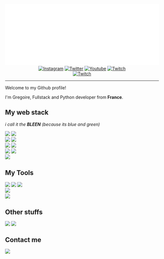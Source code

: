 <div align="center">
    <a href="gregoirelayet.com" target="_blank" >
        <img src="assets/header.svg" width="800" height="200" alt="Click to see the source">
    </a>
</div>
<div align="center">
    <a href="gregoirelayet.com/l/instagram" target="_blank" ><img alt="Instagram" src="https://img.shields.io/badge/instagram-%23E4405F.svg?&style=for-the-badge&logo=Instagram&logoColor=white"/></a>
    <a href="gregoirelayet.com/l/twitter" target="_blank" ><img alt="Twitter" src="https://img.shields.io/badge/Twitter-%231DA1F2.svg?&style=for-the-badge&logo=Twitter&logoColor=white"/></a>
    <a href="gregoirelayet.com/l/instagram" target="_blank" ><img alt="Youtube" src="https://img.shields.io/badge/Youtube-%23FF0000.svg?&style=for-the-badge&logo=YouTube&logoColor=white"/></a>
    <a href="gregoirelayet.com/l/instagram" target="_blank" ><img alt="Twitch" src="https://img.shields.io/badge/Twitch-%239146FF.svg?&style=for-the-badge&logo=Twitch&logoColor=white"/></a><br>
    <a href="gregoirelayet.com" target="_blank" ><img alt="Twitch" src="https://img.shields.io/badge/Gregoirelayet.com-%23000.svg?&style=for-the-badge"/></a>
</div>

----

Welcome to my Github profile!

I'm Gregoire, Fullstack and Python developer from **France**.

## My web stack
*i call it the **BLEEN** (because its blue and green)*

![](https://img.shields.io/badge/vuejs-%2335495e.svg?&style=for-the-badge&logo=vue.js&logoColor=%234FC08D)
![](https://img.shields.io/badge/css3-%231572B6.svg?&style=for-the-badge&logo=css3&logoColor=white)<br>
![](https://img.shields.io/badge/MongoDB-%234ea94b.svg?&style=for-the-badge&logo=mongodb&logoColor=white)
![](https://img.shields.io/badge/sqlite-%2307405e.svg?&style=for-the-badge&logo=sqlite&logoColor=white)<br>
![](https://img.shields.io/badge/flask-%23000.svg?&style=for-the-badge&logo=flask&logoColor=white)
![](https://img.shields.io/badge/python-%2314354C.svg?&style=for-the-badge&logo=python&logoColor=white)<br>
![](https://img.shields.io/badge/nginx-%23009639.svg?&style=for-the-badge&logo=nginx&logoColor=white)
![](https://img.shields.io/badge/docker-%230db7ed.svg?&style=for-the-badge&logo=docker&logoColor=white)<br>
![](https://img.shields.io/badge/ovh%20cloud-%23123f6d.svg?&style=for-the-badge&logo=ovh&logoColor=white)


## My Tools

![](https://img.shields.io/badge/VisualStudioCode-0078d7.svg?&style=for-the-badge&logo=visual-studio-code&logoColor=white)
![](https://img.shields.io/badge/git-%23F05033.svg?&style=for-the-badge&logo=git&logoColor=white)
![](https://img.shields.io/badge/github-%23121011.svg?&style=for-the-badge&logo=github&logoColor=white)<br>
![](https://img.shields.io/badge/affinitydesginer-%231B72BE.svg?&style=for-the-badge&logo=affinity-designer&logoColor=white)<br>
![](https://img.shields.io/badge/Windows-0078D6?style=for-the-badge&logo=windows&logoColor=white)


## Other stuffs
![](https://img.shields.io/badge/-RaspberryPi-C51A4A?style=for-the-badge&logo=Raspberry-Pi)
![](https://img.shields.io/badge/-Arduino-00979D?style=for-the-badge&logo=Arduino&logoColor=white)


## Contact me
[![](https://img.shields.io/badge/Gregoirelayet.com/contact-%23000.svg?&style=for-the-badge)](gregoirelayet.com/contact)

